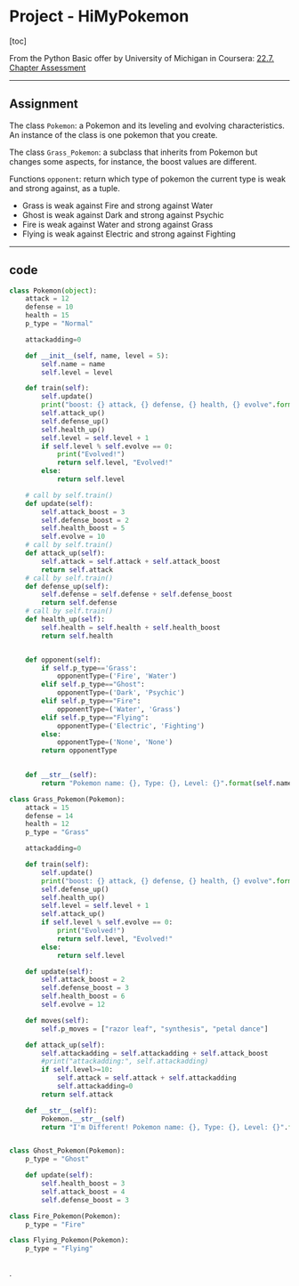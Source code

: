 
# Project - HiMyPokemon

[toc]

From the Python Basic offer by University of Michigan in Coursera: [22.7. Chapter Assessment](https://fopp.umsi.education/books/published/fopp/Inheritance/ChapterAssessment.html)


---

## Assignment

The class `Pokemon`: a Pokemon and its leveling and evolving characteristics. An instance of the class is one pokemon that you create.

The class `Grass_Pokemon`: a subclass that inherits from Pokemon but changes some aspects, for instance, the boost values are different.

Functions `opponent`: return which type of pokemon the current type is weak and strong against, as a tuple.
- Grass is weak against Fire and strong against Water
- Ghost is weak against Dark and strong against Psychic
- Fire is weak against Water and strong against Grass
- Flying is weak against Electric and strong against Fighting


---

## code

```py
class Pokemon(object):
    attack = 12
    defense = 10
    health = 15
    p_type = "Normal"

    attackadding=0

    def __init__(self, name, level = 5):
        self.name = name
        self.level = level

    def train(self):
        self.update()
        print("boost: {} attack, {} defense, {} health, {} evolve".format(self.attack_boost, self.defense_boost, self.health_boost, self.evolve))
        self.attack_up()
        self.defense_up()
        self.health_up()
        self.level = self.level + 1
        if self.level % self.evolve == 0:
            print("Evolved!")
            return self.level, "Evolved!"
        else:
            return self.level

    # call by self.train()
    def update(self):
        self.attack_boost = 3
        self.defense_boost = 2
        self.health_boost = 5
        self.evolve = 10      
    # call by self.train()
    def attack_up(self):
        self.attack = self.attack + self.attack_boost
        return self.attack  
    # call by self.train()
    def defense_up(self):
        self.defense = self.defense + self.defense_boost
        return self.defense
    # call by self.train()
    def health_up(self):
        self.health = self.health + self.health_boost
        return self.health


    def opponent(self):
        if self.p_type=='Grass':
            opponentType=('Fire', 'Water')
        elif self.p_type=="Ghost":
            opponentType=('Dark', 'Psychic')
        elif self.p_type=="Fire":
            opponentType=('Water', 'Grass')
        elif self.p_type=="Flying":
            opponentType=('Electric', 'Fighting')
        else:
            opponentType=('None', 'None')
        return opponentType

    
    def __str__(self):
        return "Pokemon name: {}, Type: {}, Level: {}".format(self.name, self.p_type, self.level)+'\n'+"{} attack, {} defense, {} health".format(self.attack, self.defense, self.health)+'\n'

class Grass_Pokemon(Pokemon):
    attack = 15
    defense = 14
    health = 12
    p_type = "Grass"

    attackadding=0

    def train(self):
        self.update()
        print("boost: {} attack, {} defense, {} health, {} evolve".format(self.attack_boost, self.defense_boost, self.health_boost, self.evolve))
        self.defense_up()
        self.health_up()
        self.level = self.level + 1
        self.attack_up()
        if self.level % self.evolve == 0:
            print("Evolved!")
            return self.level, "Evolved!"
        else:
            return self.level

    def update(self):
        self.attack_boost = 2
        self.defense_boost = 3
        self.health_boost = 6
        self.evolve = 12

    def moves(self):
        self.p_moves = ["razor leaf", "synthesis", "petal dance"]

    def attack_up(self):
        self.attackadding = self.attackadding + self.attack_boost
        #print("attackadding:", self.attackadding)
        if self.level>=10:
            self.attack = self.attack + self.attackadding
            self.attackadding=0
        return self.attack

    def __str__(self):
        Pokemon.__str__(self)
        return "I'm Different! Pokemon name: {}, Type: {}, Level: {}".format(self.name, self.p_type, self.level)+'\n'+"{} attack, {} defense, {} health".format(self.attack, self.defense, self.health)+'\n'


class Ghost_Pokemon(Pokemon):
    p_type = "Ghost"

    def update(self):
        self.health_boost = 3
        self.attack_boost = 4
        self.defense_boost = 3

class Fire_Pokemon(Pokemon):
    p_type = "Fire"

class Flying_Pokemon(Pokemon):
    p_type = "Flying"



```














.
